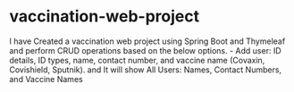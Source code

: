 # vaccination-web-project
I have Created a vaccination web project using Spring Boot and Thymeleaf and perform CRUD operations based on the below options. -  Add user: ID details, ID types, name, contact number, and vaccine name (Covaxin, Covishield, Sputnik).  and It will show All Users: Names, Contact Numbers, and Vaccine Names
